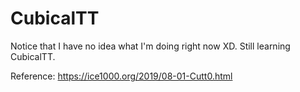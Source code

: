 # CubicalTT

Notice that I have no idea what I'm doing right now XD. Still learning CubicalTT.

Reference: https://ice1000.org/2019/08-01-Cutt0.html
